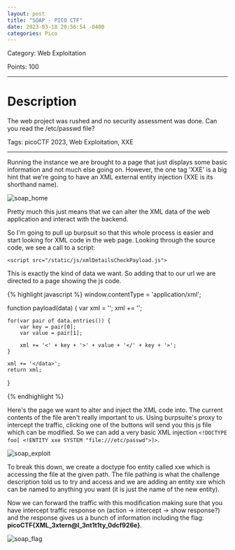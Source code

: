 ```yaml
---
layout: post
title: "SOAP - PICO CTF"
date: 2023-03-18 20:56:54 -0400
categories: Pico
---
```



Category: Web Exploitation 

Points: 100


---

<h1> Description </h1>

The web project was rushed and no security assessment was done. Can you read the /etc/passwd file?

Tags: picoCTF 2023, Web Exploitation, XXE

---

Running the instance we are brought to a page that just displays some basic information and not much else going on. However, the one tag 'XXE' is a big hint that we're going to have an XML external entity injection (XXE is its shorthand name). 

![soap_home](ctf_writeups/assets/images/soap_home.png)

Pretty much this just means that we can alter the XML data of the web application and interact with the backend. 

So I'm going to pull up burpsuit so that this whole process is easier and start looking for XML code in the web page. Looking through the source code, we see a call to a script:

 ```<script src="/static/js/xmlDetailsCheckPayload.js">``` 


This is exactly the kind of data we want. So adding that to our url we are directed to a page showing the js code.

{% highlight javascript %}
window.contentType = 'application/xml';

function payload(data) {
    var xml = '<?xml version="1.0" encoding="UTF-8"?>';
    xml += '<data>';

    for(var pair of data.entries()) {
        var key = pair[0];
        var value = pair[1];

        xml += '<' + key + '>' + value + '</' + key + '>';
    }

    xml += '</data>';
    return xml;
}

{% endhighlight %}

Here's the page we want to alter and inject the XML code into. The current contents of the file aren't really important to us. Using burpsuite's proxy to intercept the traffic, clicking one of the buttons will send you this js file which can be modified. So we can add a very basic XML injection ```<!DOCTYPE foo[ <!ENTITY xxe SYSTEM "file:///etc/passwd">]>```.

![soap_exploit](/assets/images/soap_exploit.png)

To break this down, we create a doctype foo entity called xxe which is accessing the file at the given path. The file pathing is what the challenge description told us to try and access and we are adding an entity xxe which can be named to anything you want (it is just the name of the new entity).

Now we can forward the traffic with this modification making sure that you have intercept traffic response on (action -> intercept -> show response?) and the response gives us a bunch of information including the flag: **picoCTF{XML_3xtern@l_3nt1t1ty_0dcf926e}**.


![soap_flag](/assets/images/soap_flag.png)
